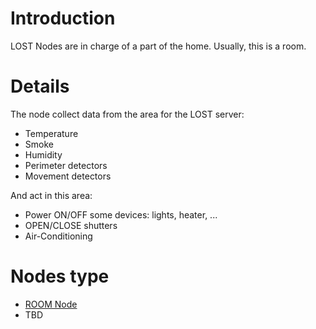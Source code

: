 # Introduction #

LOST Nodes are in charge of a part of the home.
Usually, this is a room.


# Details #

The node collect data from the area for the LOST server:
  * Temperature
  * Smoke
  * Humidity
  * Perimeter detectors
  * Movement detectors

And act in this area:
  * Power ON/OFF some devices: lights, heater, ...
  * OPEN/CLOSE shutters
  * Air-Conditioning

# Nodes type #
  * [ROOM Node](LOST_Nodes_Room_Main.md)
  * TBD